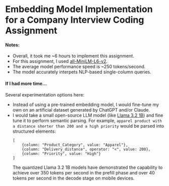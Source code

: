 # Embedding Model Implementation for a Company Interview Coding Assignment

#### Notes:

- Overall, it took me ~6 hours to implement this assignment.
- For this assignment, I used [all-MiniLM-L6-v2](https://huggingface.co/sentence-transformers/all-MiniLM-L6-v2).
- The average model performance speed is ~250 tokens/second.
- The model accurately interpets NLP-based single-column queries.

#### If I had more time...

Several experimentation options here:

- Instead of using a pre-trained embedding model, I would fine-tune my own on an artificial dataset generated by ChatGPT and/or Claude.
- I would take a small open-source LLM model (like [Llama 3.2 1B](https://huggingface.co/meta-llama/Llama-3.2-1B)) and fine tune it to perform semantic parsing. For example, `apparel product with a distance shorter than 200 and a high priority` would be parsed into structured elements:
  ```
  [
      {column: "Product_Category", value: "Apparel"},
      {column: "Delivery_distance", operator: "<", value: 200},
      {column: "Priority", value: "High"}
  ]
  ```
  The quantized Llama 3.2 1B models have demonstrated the capability to achieve over 350 tokens per second in the prefill phase and over 40 tokens per second in the decode stage on mobile devices.

